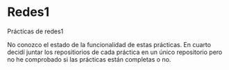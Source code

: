 # Redes1
Prácticas de redes1

No conozco el estado de la funcionalidad de estas prácticas. En cuarto decidí 
juntar los repositiorios de cada práctica en un único repositorio pero no he
comprobado si las prácticas están completas o no.
